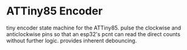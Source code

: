 # ATTiny85 Encoder

tiny encoder state machine for the ATTiny85. pulse the clockwise and anticlockwise pins so that an esp32's pcnt can read the direct counts without further logic. provides inherent debouncing.

